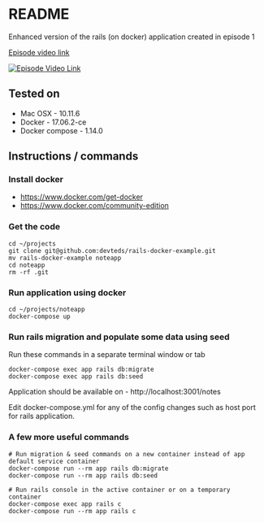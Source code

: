# README

Enhanced version of the rails (on docker) application created in episode 1

[Episode video link](https://youtu.be/a-jcTib9ZPA)

[![Episode Video Link](https://i.ytimg.com/vi/a-jcTib9ZPA/hqdefault.jpg)](https://youtu.be/a-jcTib9ZPA)

## Tested on

* Mac OSX - 10.11.6
* Docker - 17.06.2-ce
* Docker compose - 1.14.0

## Instructions / commands


### Install docker

- https://www.docker.com/get-docker
- https://www.docker.com/community-edition

### Get the code

```
cd ~/projects
git clone git@github.com:devteds/rails-docker-example.git
mv rails-docker-example noteapp
cd noteapp
rm -rf .git
```

### Run application using docker

```
cd ~/projects/noteapp
docker-compose up 
```

### Run rails migration and populate some data using seed

Run these commands in a separate terminal window or tab

```
docker-compose exec app rails db:migrate
docker-compose exec app rails db:seed
```

Application should be available on - http://localhost:3001/notes

Edit docker-compose.yml for any of the config changes such as host port for rails application.

### A few more useful commands

```
# Run migration & seed commands on a new container instead of app default service container
docker-compose run --rm app rails db:migrate
docker-compose run --rm app rails db:seed

# Run rails console in the active container or on a temporary container
docker-compose exec app rails c
docker-compose run --rm app rails c
```
